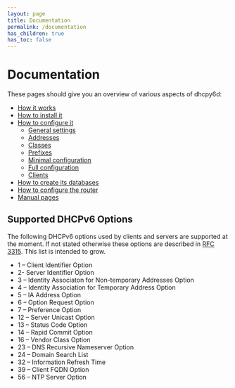```yaml
---
layout: page
title: Documentation
permalink: /documentation
has_children: true
has_toc: false
---
```


# Documentation

These pages should give you an overview of various aspects of dhcpy6d:

- [How it works](/documentation/function "Function")
- [How to install it](/documentation/installation "Installation")
- [How to configure it](/documentation/config/ "Configuration")
    - [General settings](/documentation/config/general/ "General")
    - [Addresses](/documentation/config/addresses/ "Addresses")
    - [Classes](/documentation/config/classes/ "Classes")
    - [Prefixes](/documentation/config/prefixes/)
    - [Minimal configuration](/documentation/config/minimal/ "Minimal")
    - [Full configuration](/documentation/config/full/ "Full")
    - [Clients](/documentation/config/client/ "Clients")
- [How to create its databases](/documentation/sql/ "SQL")
- [How to configure the router](/documentation/router-configuration/ "Router configuration")
- [Manual pages](/documentation/manpages/ "Manpages")

## Supported DHCPv6 Options

The following DHCPv6 options used by clients and servers are supported at the moment. If not stated otherwise these options are described in [RFC 3315](http://tools.ietf.org/html/rfc3315). This list is intended to grow.

- 1 – Client Identifier Option
- 2- Server Identifier Option
- 3 – Identity Associaton for Non-temporary Addresses Option
- 4 – Identity Association for Temporary Address Option
- 5 – IA Address Option
- 6 – Option Request Option
- 7 – Preference Option
- 12 – Server Unicast Option
- 13 – Status Code Option
- 14 – Rapid Commit Option
- 16 – Vendor Class Option
- 23 – DNS Recursive Nameserver Option
- 24 – Domain Search List
- 32 – Information Refresh Time
- 39 – Client FQDN Option
- 56 – NTP Server Option